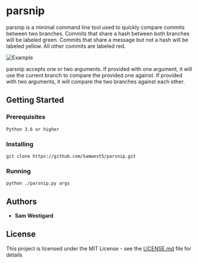 # parsnip

parsnip is a minimal command line tool used to quickly compare commits
between two branches. Commits that share a hash between both branches will be labeled green. Commits that share a message but not a hash will be labeled yellow. All other commits are labeled red. 


![Example](https://i.imgur.com/uwV5I9C.png)

parsnip accepts one or two arguments. If provided with one argument, it will use the current branch to compare the provided one against. If provided with two arguments, it will compare the two branches against each other. 

## Getting Started

### Prerequisites

```
Python 3.6 or higher
```

### Installing

```
git clone https://github.com/Samwest5/parsnip.git
```

### Running

```
python ./parsnip.py args
```

## Authors

* **Sam Westigard**

## License

This project is licensed under the MIT License - see the [LICENSE.md](LICENSE.md) file for details
